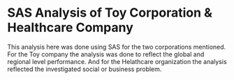 # SAS  Analysis of Toy Corporation & Healthcare Company

This analysis here was done using SAS for the two corporations mentioned. 
For the Toy company the analysis was done to reflect the global and regional level performance.
And for the Helathcare organization the analysis reflected the investigated social or business problem.
